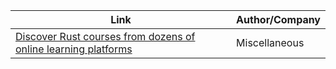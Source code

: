 Link | Author/Company
------------ | -------------
[Discover Rust courses from dozens of online learning platforms](https://bestcourses.io/results?q=rust&size=n_20_n) | Miscellaneous